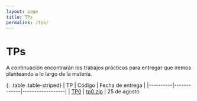 ```yaml
---
layout: page
title: TPs
permalink: /tps/
---
```


TPs
=======

A continuación encontrarán los trabajos prácticos para entregar que iremos planteando a lo largo de la materia.

{: .table .table-striped}
| TP       | Código      | Fecha de entrega |
|----------|-------------|------------------|
| [TP0](tp0)      | [tp0.zip](https://sites.google.com/site/fiuba7541rw/tps/tp0/tp0.zip?attredirects=0&d=1) | 	25 de agosto
